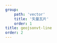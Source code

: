 ```yaml
---
group: 
    path: 'vector'
    title: '矢量瓦片'
    order: 1
title: geojsonvt-line
order: 2
---
```

<code src="./demos/geojsonvt-line.tsx"></code>
